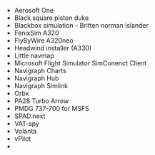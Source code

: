 * Aerosoft One
* Black square piston duke
* Blackbox simulation - Britten norman islander
* FenixSim A320
* FlyByWire A320neo
* Headwind installer (A330)
* Little navmap
* Microsoft Flight Simulator SimConenct Client
* Navigraph Charts
* Navigraph Hub
* Navigraph Simlink
* Orbx
* PA28 Turbo Arrow
* PMDG 737-700 for MSFS
* SPAD.next
* VAT-spy
* Volanta
* vPilot
* 

